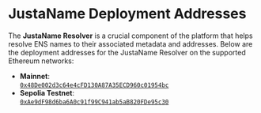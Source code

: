 # JustaName Deployment Addresses

The **JustaName Resolver** is a crucial component of the platform that helps resolve ENS names to their associated metadata and addresses. Below are the deployment addresses for the JustaName Resolver on the supported Ethereum networks:

* **Mainnet**:\
  [`0x48De002d3c64e4cFD130A87A35ECD960c01954bc`](https://etherscan.io/address/0x48De002d3c64e4cFD130A87A35ECD960c01954bc)
* **Sepolia Testnet**:\
  [`0xAe9dF98d6ba6A0c91f99C941ab5aB820FDe95c30`](https://sepolia.etherscan.io/address/0xAe9dF98d6ba6A0c91f99C941ab5aB820FDe95c30)
